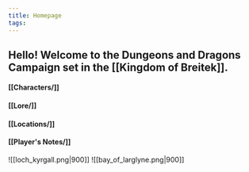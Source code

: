 ```yaml
---
title: Homepage
tags:
---
```

## Hello! Welcome to the Dungeons and Dragons Campaign set in the [[Kingdom of Breitek]].

#### [[Characters/]]
#### [[Lore/]]
#### [[Locations/]]
#### [[Player's Notes/]]




![[loch_kyrgall.png|900]]
![[bay_of_larglyne.png|900]]